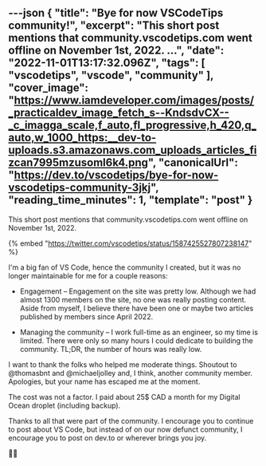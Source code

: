 ---json
{
  "title": "Bye for now VSCodeTips community!",
  "excerpt": "This short post mentions that community.vscodetips.com went offline on November 1st, 2022.           ...",
  "date": "2022-11-01T13:17:32.096Z",
  "tags": [
    "vscodetips",
    "vscode",
    "community"
  ],
  "cover_image": "https://www.iamdeveloper.com/images/posts/_practicaldev_image_fetch_s--KndsdvCX--_c_imagga_scale,f_auto,fl_progressive,h_420,q_auto,w_1000_https:__dev-to-uploads.s3.amazonaws.com_uploads_articles_fizcan7995mzusoml6k4.png",
  "canonicalUrl": "https://dev.to/vscodetips/bye-for-now-vscodetips-community-3jkj",
  "reading_time_minutes": 1,
  "template": "post"
}
---

This short post mentions that community.vscodetips.com went offline on November 1st, 2022.

{% embed "https://twitter.com/vscodetips/status/1587425527807238147" %}

I'm a big fan of VS Code, hence the community I created, but it was no longer maintainable for me for a couple reasons:

* Engagement – Engagement on the site was pretty low. Although we had almost 1300 members on the site, no one was really posting content. Aside from myself, I believe there have been one or maybe two articles published by members since April 2022.

* Managing the community – I work full-time as an engineer, so my time is limited. There were only so many hours I could dedicate to building the community. TL;DR, the number of hours was really low.

I want to thank the folks who helped me moderate things. Shoutout to @thomasbnt and @michaeljolley and, I think, another community member. Apologies, but your name has escaped me at the moment.

The cost was not a factor. I paid about 25$ CAD a month for my Digital Ocean droplet (including backup).

Thanks to all that were part of the community. I encourage you to continue to post about VS Code, but instead of on our now defunct community, I encourage you to post on dev.to or wherever brings you joy.

👋🏻
